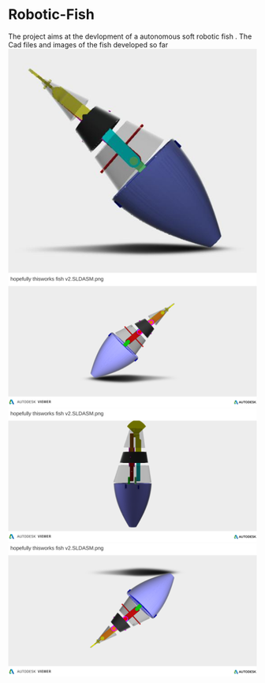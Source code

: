 # Robotic-Fish
The project aims at the devlopment of a autonomous soft robotic fish .
The Cad files and images of the fish developed so far
![view 1](https://github.com/starceees/Robotic-Fish/blob/main/tail%20fin/fish1.jpg)
![view 2](https://github.com/starceees/Robotic-Fish/blob/main/tail%20fin/fish2.jpg)
![view 3](https://github.com/starceees/Robotic-Fish/blob/main/tail%20fin/fish3.jpg)
![view 4](https://github.com/starceees/Robotic-Fish/blob/main/tail%20fin/fish4.jpg)
